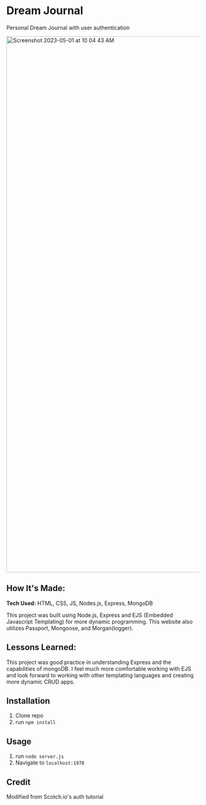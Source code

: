 # Dream Journal

Personal Dream Journal with user authentication

<img width="1399" alt="Screenshot 2023-05-01 at 10 04 43 AM" src="https://user-images.githubusercontent.com/76449195/235464512-e51b3e8f-9696-410d-b657-01269d429c49.png">

## How It's Made:

**Tech Used:** HTML, CSS, JS, Nodes.js, Express, MongoDB

This project was built using Node.js, Express and EJS (Embedded Javascript Templating) for more dynamic programming. This website also utilizes Passport, Mongoose, and Morgan(logger).

## Lessons Learned: 

This project was good practice in understanding Express and the capabilities of mongoDB. I feel much more comfortable working with EJS and look forward to working with other templating languages and creating more dynamic CRUD apps.

## Installation

1. Clone repo
2. run `npm install`

## Usage

1. run `node server.js`
2. Navigate to `localhost:1978`

## Credit

Modified from Scotch.io's auth tutorial
